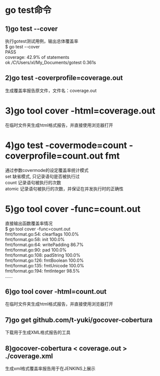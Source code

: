 # go test命令   
## 1)go test --cover   
执行gotest测试用例，输出总体覆盖率   
$ go test --cover   
PASS   
coverage: 42.9% of statements  
ok      _/C_/Users/xl/My_Documents/gotest       0.361s  

## 2)go test -coverprofile=coverage.out  
生成覆盖率报告原文件，文件名：coverage.out  

# 3)go tool cover -html=coverage.out
在临时文件夹生成html格式报告，并直接使用浏览器打开  

# 4)go test -covermode=count -coverprofile=count.out fmt
通过参数covermode的设定覆盖率统计模式  
set     缺省模式, 只记录语句是否被执行过  
count   记录语句被执行的次数  
atomic  记录语句被执行的次数，并保证在并发执行时的正确性  

# 5)go tool cover -func=count.out  
直接输出函数覆盖率情况  
$ go tool cover -func=count.out  
fmt/format.go:54:       clearflags      100.0%  
fmt/format.go:58:       init            100.0%  
fmt/format.go:64:       writePadding    86.7%  
fmt/format.go:90:       pad             100.0%  
fmt/format.go:108:      padString       100.0%  
fmt/format.go:126:      fmtBoolean      100.0%  
fmt/format.go:135:      fmtUnicode      100.0%  
fmt/format.go:194:      fmtInteger      98.5%  
......  

## 6)go tool cover -html=count.out  
在临时文件夹生成html格式报告，并直接使用浏览器打开  

## 7)go get github.com/t-yuki/gocover-cobertura  
下载用于生成XML格式报告的工具  

## 8)gocover-cobertura < coverage.out > ./coverage.xml  
生成xml格式覆盖率报告用于在JENKINS上展示  